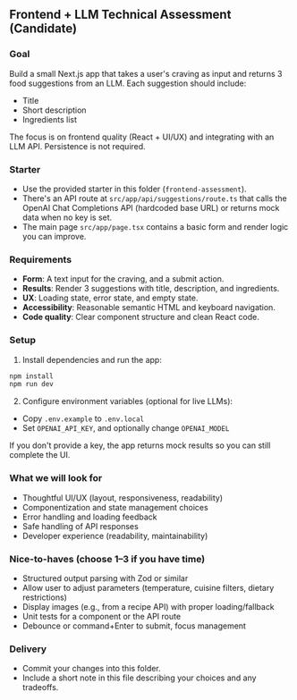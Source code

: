 ## Frontend + LLM Technical Assessment (Candidate)

### Goal
Build a small Next.js app that takes a user's craving as input and returns 3 food suggestions from an LLM. Each suggestion should include:
- Title
- Short description
- Ingredients list

The focus is on frontend quality (React + UI/UX) and integrating with an LLM API. Persistence is not required.

### Starter
- Use the provided starter in this folder (`frontend-assessment`).
- There's an API route at `src/app/api/suggestions/route.ts` that calls the OpenAI Chat Completions API (hardcoded base URL) or returns mock data when no key is set.
- The main page `src/app/page.tsx` contains a basic form and render logic you can improve.

### Requirements
- **Form**: A text input for the craving, and a submit action.
- **Results**: Render 3 suggestions with title, description, and ingredients.
- **UX**: Loading state, error state, and empty state.
- **Accessibility**: Reasonable semantic HTML and keyboard navigation.
- **Code quality**: Clear component structure and clean React code.

### Setup
1) Install dependencies and run the app:

```bash
npm install
npm run dev
```

2) Configure environment variables (optional for live LLMs):
- Copy `.env.example` to `.env.local`
- Set `OPENAI_API_KEY`, and optionally change `OPENAI_MODEL`

If you don't provide a key, the app returns mock results so you can still complete the UI.

### What we will look for
- Thoughtful UI/UX (layout, responsiveness, readability)
- Componentization and state management choices
- Error handling and loading feedback
- Safe handling of API responses
- Developer experience (readability, maintainability)

### Nice-to-haves (choose 1–3 if you have time)
- Structured output parsing with Zod or similar
- Allow user to adjust parameters (temperature, cuisine filters, dietary restrictions)
- Display images (e.g., from a recipe API) with proper loading/fallback
- Unit tests for a component or the API route
- Debounce or command+Enter to submit, focus management

### Delivery
- Commit your changes into this folder.
- Include a short note in this file describing your choices and any tradeoffs.

